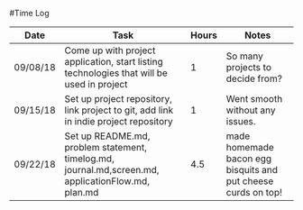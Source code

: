 #Time Log

| Date | Task | Hours | Notes|
|------|------|-------|------|
| 09/08/18| Come up with project application, start listing technologies that will be used in project| 1 | So many projects to decide from?|
| 09/15/18| Set up project repository, link project to git, add link in indie project repository| 1 |Went smooth without any issues. |
| 09/22/18| Set up README.md, problem statement, timelog.md, journal.md,screen.md, applicationFlow.md, plan.md| 4.5 |made homemade bacon egg bisquits and put cheese curds on top! |